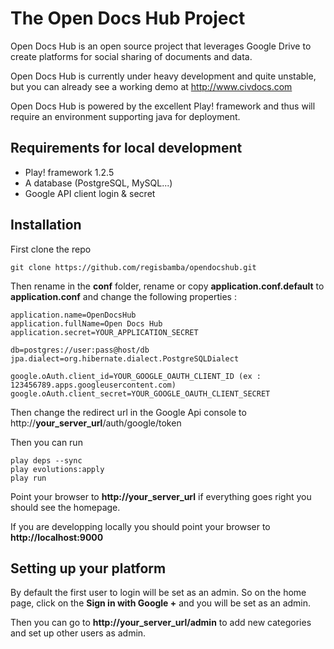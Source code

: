 The Open Docs Hub Project
=========================

Open Docs Hub is an open source project that leverages Google Drive to create platforms for social sharing of documents and data.

Open Docs Hub is currently under heavy development and quite unstable, but you can already see a working demo at http://www.civdocs.com

Open Docs Hub is powered by the excellent Play! framework and thus will require an environment supporting java for deployment.


Requirements for local development
----------------------------------

* Play! framework 1.2.5
* A database (PostgreSQL, MySQL...)
* Google API client login & secret

Installation
------------

First clone the repo

    git clone https://github.com/regisbamba/opendocshub.git

Then rename in the **conf** folder, rename or copy **application.conf.default** to **application.conf** and change the following properties :

    application.name=OpenDocsHub
    application.fullName=Open Docs Hub
    application.secret=YOUR_APPLICATION_SECRET

    db=postgres://user:pass@host/db
    jpa.dialect=org.hibernate.dialect.PostgreSQLDialect

    google.oAuth.client_id=YOUR_GOOGLE_OAUTH_CLIENT_ID (ex : 123456789.apps.googleusercontent.com)
    google.oAuth.client_secret=YOUR_GOOGLE_OAUTH_CLIENT_SECRET


Then change the redirect url in the Google Api console to http://**your_server_url**/auth/google/token

Then you can run

    play deps --sync
    play evolutions:apply
    play run


Point your browser to **http://your_server_url** if everything goes right you should see the homepage.

If you are developping locally you should point your browser to **http://localhost:9000**

Setting up your platform
-------------------------

By default the first user to login will be set as an admin. So on the home page, click on the **Sign in with Google +** and you will be set as an admin.

Then you can go to **http://your_server_url/admin** to add new categories and set up other users as admin.


